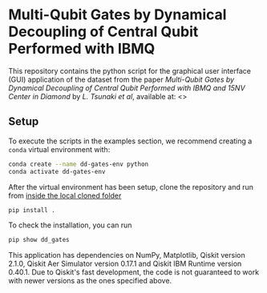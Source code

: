 # Multi-Qubit Gates by Dynamical Decoupling of Central Qubit Performed with IBMQ

This repository contains the python script for the graphical user interface (GUI) application of the dataset from the paper *Multi-Qubit Gates by Dynamical Decoupling of Central Qubit Performed with IBMQ and 15NV Center in Diamond* by *L. Tsunaki et al*, available at: <>

## Setup

To execute the scripts in the examples section, we recommend creating a `conda` virtual environment with:
```sh
conda create --name dd-gates-env python
conda activate dd-gates-env 
```
After the virtual environment has been setup, clone the repository and run from <u>inside the local cloned folder </u>
``` sh
pip install .
```
To check the installation, you can run
``` sh
pip show dd_gates
```
This application has dependencies on NumPy, Matplotlib, Qiskit version 2.1.0, Qiskit Aer Simulator version 0.17.1 and Qiskit IBM Runtime version 0.40.1.
Due to Qiskit's fast development, the code is not guaranteed to work with newer versions as the ones specified above. 